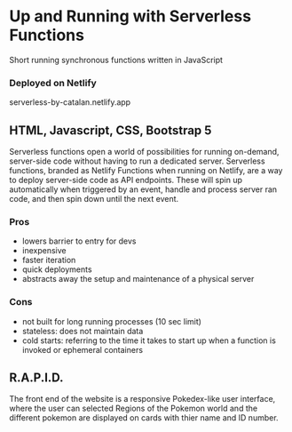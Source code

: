 
# Up and Running with Serverless Functions 

Short running synchronous functions written in JavaScript

### Deployed on Netlify

serverless-by-catalan.netlify.app

## HTML, Javascript, CSS, Bootstrap 5

Serverless functions open a world of possibilities for running on-demand, server-side code without having to run a dedicated server.
Serverless functions, branded as Netlify Functions when running on Netlify, are a way to deploy server-side code as API endpoints. 
These will spin up automatically when triggered by an event, handle and process server ran code, and then spin down until the next event.

### Pros

- lowers barrier to entry for devs
- inexpensive
- faster iteration
- quick deployments
- abstracts away the setup and maintenance of a physical server

### Cons

- not built for long running processes (10 sec limit)
- stateless: does not maintain data
- cold starts: referring to the time it takes to start up when a function is invoked or ephemeral containers

## R.A.P.I.D.
The front end of the website is a responsive Pokedex-like user interface, where the user can selected Regions of the Pokemon world and the different pokemon are displayed on cards with thier name and ID number.
